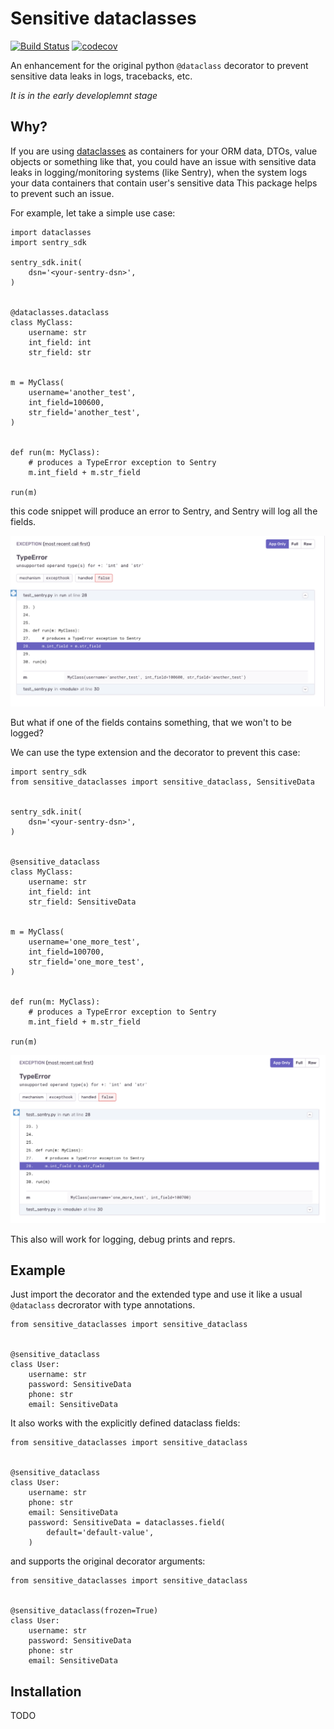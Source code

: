 # Sensitive dataclasses

[![Build Status](https://github.com/mcproger/sensitive-dataclasses/workflows/test/badge.svg?branch=master&event=push)](https://github.com/mcproger/sensitive-dataclasses/actions?query=workflow%3Atest)
[![codecov](https://codecov.io/gh/mcproger/sensitive-dataclasses/branch/master/graph/badge.svg)](https://codecov.io/gh/mcproger/sensitive-dataclasses)

An enhancement for the original python `@dataclass` decorator to prevent sensitive data leaks in logs, tracebacks, etc.

*It is in the early developlemnt stage*

## Why?

If you are using [dataclasses](https://docs.python.org/3/library/dataclasses.html) as containers for your ORM data,
DTOs, value objects or something like that, you could have an issue with sensitive data leaks in logging/monitoring systems (like Sentry), when the system logs your data containers that contain user's sensitive data
This package helps to prevent such an issue.

For example, let take a simple use case:

```python3
import dataclasses
import sentry_sdk

sentry_sdk.init(
    dsn='<your-sentry-dsn>',
)


@dataclasses.dataclass
class MyClass:
    username: str
    int_field: int
    str_field: str


m = MyClass(
    username='another_test',
    int_field=100600,
    str_field='another_test',
)


def run(m: MyClass):
    # produces a TypeError exception to Sentry
    m.int_field + m.str_field

run(m)
```

this code snippet will produce an error to Sentry, and Sentry will log all the fields.

![example1](https://raw.githubusercontent.com/mcproger/sensitive-dataclasses/master/docs/example1.png)

But what if one of the fields contains something, that we won't to be logged?

We can use the type extension and the decorator to prevent this case:

```python3
import sentry_sdk
from sensitive_dataclasses import sensitive_dataclass, SensitiveData


sentry_sdk.init(
    dsn='<your-sentry-dsn>',
)


@sensitive_dataclass
class MyClass:
    username: str
    int_field: int
    str_field: SensitiveData


m = MyClass(
    username='one_more_test',
    int_field=100700,
    str_field='one_more_test',
)


def run(m: MyClass):
    # produces a TypeError exception to Sentry
    m.int_field + m.str_field

run(m)
```

![example2](https://raw.githubusercontent.com/mcproger/sensitive-dataclasses/master/docs/example2.png)

This also will work for logging, debug prints and reprs.

## Example

Just import the decorator and the extended type and use it like a usual `@dataclass` decrorator with type annotations.

```python3
from sensitive_dataclasses import sensitive_dataclass


@sensitive_dataclass
class User:
    username: str
    password: SensitiveData
    phone: str
    email: SensitiveData

```

It also works with the explicitly defined dataclass fields:

```python3
from sensitive_dataclasses import sensitive_dataclass


@sensitive_dataclass
class User:
    username: str
    phone: str
    email: SensitiveData
    password: SensitiveData = dataclasses.field(
        default='default-value',
    )

```

and supports the original decorator arguments:

```python3
from sensitive_dataclasses import sensitive_dataclass


@sensitive_dataclass(frozen=True)
class User:
    username: str
    password: SensitiveData
    phone: str
    email: SensitiveData

```

## Installation

TODO
